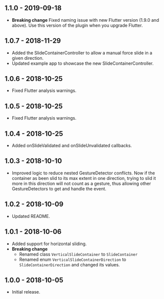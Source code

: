 ## 1.1.0 - 2019-09-18

* **Breaking change** Fixed naming issue with new Flutter version (1.9.0 and above). Use this version of the plugin when you upgrade Flutter.

## 1.0.7 - 2018-11-29

* Added the SlideContainerController to allow a manual force slide in a given direction.
* Updated example app to showcase the new SlideContainerController.

## 1.0.6 - 2018-10-25

* Fixed Flutter analysis warnings.

## 1.0.5 - 2018-10-25

* Fixed Flutter analysis warnings. 

## 1.0.4 - 2018-10-25

* Added onSlideValidated and onSlideUnvalidated callbacks.

## 1.0.3 - 2018-10-10

* Improved logic to reduce nested GestureDetector conflicts. Now if the container as been slid to
its max extent in one direction, trying to slid it more in this direction will not count as a gesture,
thus allowing other GestureDetectors to get and handle the event.

## 1.0.2 - 2018-10-09

* Updated README.

## 1.0.1 - 2018-10-06

* Added support for horizontal sliding.
* **Breaking change**
    * Renamed class `VerticalSlideContainer` to `SlideContainer`
    * Renamed enum `VerticalSlideContainerDirection` to `SlideContainerDirection` and changed its values.

## 1.0.0 - 2018-10-05

* Initial release.
